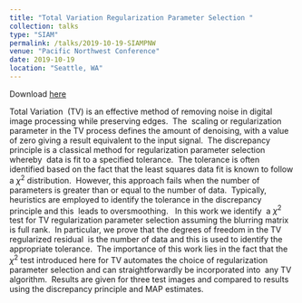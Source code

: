 ```yaml
---
title: "Total Variation Regularization Parameter Selection "
collection: talks
type: "SIAM"
permalink: /talks/2019-10-19-SIAMPNW
venue: "Pacific Northwest Conference"
date: 2019-10-19
location: "Seattle, WA"
---
```


Download [here](https://jodimead.github.io/files/talks/SIAMPNW19.pdf)

Total Variation  (TV) is an effective method of removing noise in digital image processing while preserving edges.  The  scaling or regularization parameter in the TV process defines the amount of denoising, with a value of zero giving a result equivalent to the input signal.  The discrepancy principle is a classical method for regularization parameter selection whereby  data is fit to a specified tolerance.  The tolerance is often identified based on the fact that the least squares data fit is known to follow a $\chi^2$ distribution.  However, this approach fails when the number of parameters is greater than or equal to the number of data.  Typically, heuristics are employed to identify the tolerance in the discrepancy principle and this  leads to oversmoothing.   In this work we identify  a $\chi^2$ test for TV regularization parameter selection assuming the blurring matrix is full rank.  In particular, we prove that the degrees of freedom in the TV regularized residual  is the number of data and this is used to identify the appropriate tolerance.  The importance of this work lies in the fact that the $\chi^2$ test introduced here for TV automates the choice of regularization parameter selection and can straightforwardly be incorporated into  any TV algorithm.  Results are given for three test images and compared to results using the discrepancy principle and MAP estimates. 
